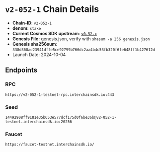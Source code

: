 
# `v2-052-1` Chain Details

* **Chain-ID**: `v2-052-1`
* **denom**: `stake`
* **Current Cosmos SDK upstream**: [`v0.52.x`](https://github.com/cosmos/cosmos-sdk/tree/release/v0.52.x)
* **Genesis File:**  genesis.json, verify with `shasum -a 256 genesis.json`
* **Genesis sha256sum**: `338d368ad23941dffe5ce92799b766dc2aa4b4c53fb320f6fe648ff1b427612d`
* Launch Date: 2024-10-04

## Endpoints

### RPC

`https://v2-052-1-testnet-rpc.interchainsdk.io:443`


### Seed

`14492908ff9181e35b653e577dcf175d0f6be36b@v2-052-1-testnet.interchainsdk.io:20256`


### Faucet

`https://faucet-testnet.interchainsdk.io/`
